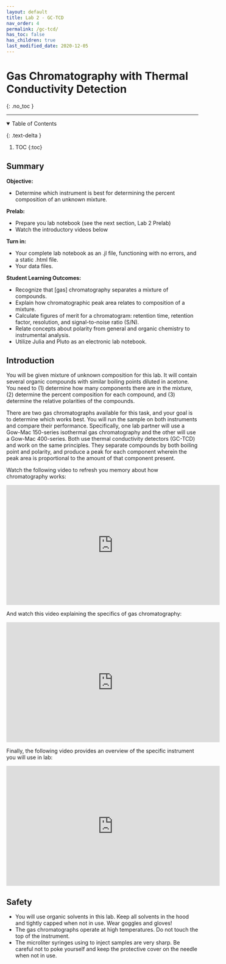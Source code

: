```yaml
---
layout: default
title: Lab 2 - GC-TCD
nav_order: 4
permalink: /gc-tcd/
has_toc: false
has_children: true
last_modified_date: 2020-12-05
---
```


# Gas Chromatography with Thermal Conductivity Detection
{: .no_toc  }

----

<details open markdown="block">
  <summary>
  Table of Contents
  </summary>

  {: .text-delta }
1. TOC
{:toc}
</details>

## Summary

**Objective:** 
- Determine which instrument is best for determining the percent composition of an unknown mixture.

**Prelab:**

- Prepare you lab notebook (see the next section, Lab 2 Prelab)
- Watch the introductory videos below

**Turn in:** 
- Your complete lab notebook as an .jl file, functioning with no errors, and a static .html file.
- Your data files.

**Student Learning Outcomes:**
- Recognize that [gas] chromatography separates a mixture of compounds.
- Explain how chromatographic peak area relates to composition of a mixture.
- Calculate figures of merit for a chromatogram: retention time, retention factor, resolution, and signal-to-noise ratio (S/N).
- Relate concepts about polarity from general and organic chemistry to instrumental analysis.
- Utilize Julia and Pluto as an electronic lab notebook.

## Introduction

You will be given mixture of unknown composition for this lab. It will contain several organic compounds with similar boiling points diluted in acetone. You need to (1) determine how many components there are in the mixture, (2) determine the percent composition for each compound, and (3) determine the relative polarities of the compounds.

There are two gas chromatographs available for this task, and your goal is to determine which works best. You will run the sample on both instruments and compare their performance. Specifically, one lab partner will use a Gow-Mac 150-series isothermal gas chromatography and the other will use a Gow-Mac 400-series. Both use thermal conductivity detectors (GC-TCD) and work on the same principles. They separate compounds by both boiling point and polarity, and produce a peak for each component wherein the peak area is proportional to the amount of that component present.

Watch the following video to refresh you memory about how chromatography works:

<iframe width="560" height="315" src="https://www.youtube.com/embed/SnbXQTTHGs4" frameborder="0" allow="accelerometer; autoplay; clipboard-write; encrypted-media; gyroscope; picture-in-picture" allowfullscreen></iframe>

And watch this video explaining the specifics of gas chromatography:

<iframe width="560" height="315" src="https://www.youtube.com/embed/4Xaa9WdXVTM" frameborder="0" allow="accelerometer; autoplay; clipboard-write; encrypted-media; gyroscope; picture-in-picture" allowfullscreen></iframe>

Finally, the following video provides an overview of the specific instrument you will use in lab:

<iframe width="560" height="315" src="https://www.youtube.com/embed/0fxH9WRKigw" frameborder="0" allow="accelerometer; autoplay; clipboard-write; encrypted-media; gyroscope; picture-in-picture" allowfullscreen></iframe>

## Safety

- You will use organic solvents in this lab.  Keep all solvents in the hood and tightly capped when not in use.  Wear goggles and gloves!
- The gas chromatographs operate at high temperatures.  Do not touch the top of the instrument.
- The microliter syringes using to inject samples are very sharp.  Be careful not to poke yourself and keep the protective cover on the needle when not in use.
